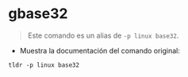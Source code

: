# gbase32

> Este comando es un alias de `-p linux base32`.

- Muestra la documentación del comando original:

`tldr -p linux base32`
